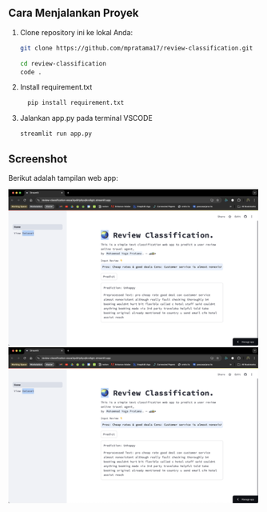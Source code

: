 

## Cara Menjalankan Proyek
1. Clone repository ini ke lokal Anda:
    ```bash
    git clone https://github.com/mpratama17/review-classification.git
    ```
    ```bash
    cd review-classification
    code .
    ```
2. Install requirement.txt
   ```bash
     pip install requirement.txt
    ```
4. Jalankan app.py pada terminal VSCODE
   ```bash
   streamlit run app.py
   ```

## Screenshot
Berikut adalah tampilan web app:
<!-- Atau menggunakan kode HTML -->
<img src="./assets/ss1.png" alt="Tampilan UI Emulator" width="500"/> 
<img src="./assets/ss1.png" alt="Tampilan UI Emulator" width="500"/>  
